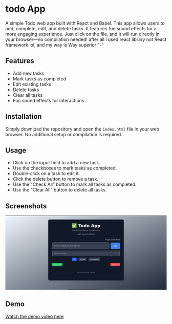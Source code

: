 # todo App
A simple Todo web app built with React and Babel. This app allows users to add, complete, edit, and delete tasks. It features fun sound effects for a more engaging experience. Just click on the file, and it will run directly in your browser—no compilation needed! after all i used react library not React framework lol, and my way is Way superior ^-^

## Features
- Add new tasks
- Mark tasks as completed
- Edit existing tasks
- Delete tasks
- Clear all tasks
- Fun sound effects for interactions

## Installation
Simply download the repository and open the `index.html` file in your web browser. No additional setup or compilation is required.

## Usage
- Click on the input field to add a new task.
- Use the checkboxes to mark tasks as completed.
- Double-click on a task to edit it.
- Click the delete button to remove a task.
- Use the "Check All" button to mark all tasks as completed.
- Use the "Clear All" button to delete all tasks.

## Screenshots
![Todo App Screenshot](/screenshot.png)

## Demo
[Watch the demo video here](link_to_my_video)  <!-- I may add a small demo here and i may not, depends on how much free time i have lol -->
